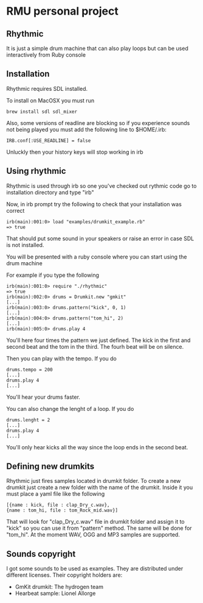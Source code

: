 # RMU personal project

## Rhythmic

It is just a simple drum machine that can also play loops but can be used interactively from Ruby console

## Installation
 
Rhythmic requires SDL installed.

To install on MacOSX you must run 

    brew install sdl sdl_mixer

Also, some versions of readline are blocking so if you experience sounds not being played you must add the following line to $HOME/.irb:

  	IRB.conf[:USE_READLINE] = false

Unluckly then your history keys will stop working in irb


## Using rhythmic

Rhythmic is used through irb so one you've checked out rythmic code go to installation directory and type "irb"

Now, in irb prompt try the following to check that your installation was correct

    irb(main):001:0> load "examples/drumkit_example.rb"
    => true

That should put some sound in your speakers or raise an error in case SDL is not installed.

You will be presented with a ruby console where you can start using the drum machine

For example if you type the following

    irb(main):001:0> require "./rhythmic"
    => true
    irb(main):002:0> drums = Drumkit.new "gmkit"
    [...]
    irb(main):003:0> drums.pattern("kick", 0, 1)
    [...]
    irb(main):004:0> drums.pattern("tom_hi", 2)
    [...]
    irb(main):005:0> drums.play 4

You'll here four times the pattern we just defined. The kick in the first and second beat and the tom in the third. The fourh beat will be on silence. 

Then you can play with the tempo. If you do

    drums.tempo = 200
    [...]
    drums.play 4
    [...]

You'll hear your drums faster.

You can also change the lenght of a loop. If you do

    drums.lenght = 2
    [...]
    drums.play 4
    [...]

You'll only hear kicks all the way since the loop ends in the second beat.

## Defining new drumkits

Rhythmic just fires samples located in drumkit folder. To create a new drumkit just create a new folder with the name of the drumkit. Inside it you must place a yaml file like the following

    [{name : kick, file : clap_Dry_c.wav},
    {name : tom_hi, file : tom_Rock_mid.wav}]
	
That will look for "clap_Dry_c.wav" file in drumkit folder and assign it to "kick" so you can use it from "pattern" method. The same will be done for "tom_hi". At the moment WAV, OGG and MP3 samples are supported.

## Sounds copyright

I got some sounds to be used as examples. They are distributed under different licenses. Their copyright holders are:

 * GmKit drumkit: The hydrogen team
 * Hearbeat sample: Lionel Allorge
